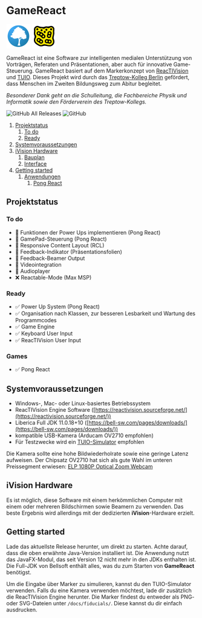# GameReact
![tk.png](./docs/assets/images/tk.png) ![reactable.png](./docs/assets/images/reactable.png)

GameReact ist eine Software zur intelligenten medialen
Unterstützung von Vorträgen, Referaten und Präsentationen,
aber auch für innovative Game-Steuerung.
GameReact basiert auf dem Markerkonzept von
[ReacTIVision](https://reactivision.sourceforge.net/)
und
[TUIO](https://tuio.org).
Dieses Projekt wird durch das [Treptow-Kolleg Berlin](https://www.treptow-kolleg.de)
gefördert, dass Menschen im Zweiten Bildungsweg zum Abitur begleitet.

*Besonderer Dank geht an die Schulleitung, die Fachbereiche Physik und Informatik sowie
den Förderverein des Treptow-Kollegs.*

![GitHub All Releases](https://img.shields.io/github/downloads/btinet/GameReact/total?style=rounded)
![GitHub](https://img.shields.io/github/license/btinet/GameReact)

1. [Projektstatus](#projektstatus)
   1. [To do](#to-do)
   2. [Ready](#ready)
2. [Systemvoraussetzungen](#systemvoraussetzungen)
3. [iVision Hardware](#ivision-hardware)
   1. [Bauplan](./docs/hardware.md#ivision-hardware)
   2. [Interface](./docs/hardware.md#ivision-hardware)
4. [Getting started](#getting-started)
   1. [Anwendungen](./docs/demo_applications.md#beispielanwendungen)
      1. [Pong React](./docs/demo_applications.md#pong-react)

## Projektstatus

### To do

- 🚧 Funktionen der Power Ups implementieren (Pong React)
- 🚧 GamePad-Steuerung (Pong React)
- 🚧 Responsive Content Layout (RCL)
- 🚧 Feedback-Indikator (Präsentationsfolien)
- 🚧 Feedback-Beamer Output
- 🚧 Videointegration
- 🚧 Audioplayer
- ❌ Reactable-Mode (Max MSP)

### Ready

- ✅ Power Up System (Pong React)
- ✅ Organisation nach Klassen, zur besseren Lesbarkeit und Wartung des Programmcodes
- ✅ Game Engine
- ✅ Keyboard User Input
- ✅ ReacTIVision User Input

### Games

- ✅ Pong React

## Systemvoraussetzungen

- Windows-, Mac- oder Linux-basiertes Betriebssystem
- ReacTIVision Engine Software ([https://reactivision.sourceforge.net/](https://reactivision.sourceforge.net/))
- Liberica Full JDK 11.0.18+10 ([https://bell-sw.com/pages/downloads/](https://bell-sw.com/pages/downloads/))
- kompatible USB-Kamera (Arducam OV2710 empfohlen)
- Für Testzwecke wird ein [TUIO-Simulator](http://prdownloads.sourceforge.net/reactivision/TUIO_Simulator-1.4.zip?download) empfohlen

Die Kamera sollte eine hohe Bildwiederholrate sowie eine geringe Latenz aufweisen. Der Chipsatz OV2710 hat sich als gute Wahl im unteren Preissegment erwiesen:
[ELP 1080P Optical Zoom Webcam](https://www.amazon.de/gp/product/B019BTCBSE/ref=ppx_yo_dt_b_asin_title_o00?ie=UTF8&psc=1)

## iVision Hardware

Es ist möglich, diese Software mit einem herkömmlichen Computer mit einem
oder mehreren Bildschirmen sowie Beamern zu verwenden. Das beste Ergebnis
wird allerdings mit der dedizierten **iVision**-Hardware erzielt.

## Getting started

Lade das aktuellste Release herunter, um direkt zu starten. Achte darauf,
dass die oben erwähnte Java-Version installiert ist. Die Anwendung
nutzt das JavaFX-Modul, das seit Version 12 nicht mehr in den JDKs
enthalten ist. Die Full-JDK von Bellsoft enthält alles, was du zum
Starten von **GameReact** benötigst.

Um die Eingabe über Marker zu simulieren, kannst du den TUIO-Simulator
verwenden. Falls du eine Kamera verwenden möchtest, lade dir zusätzlich die
ReacTIVision Engine herunter. Die Marker findest du entweder als PNG-
oder SVG-Dateien unter ```/docs/fiducials/```. Diese kannst du dir
einfach ausdrucken.
